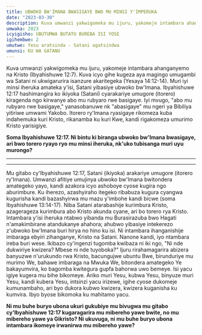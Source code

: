 ```yaml
---
title: UBWOKO BW'IMANA BWASIGAYE BWO MU MINSI Y'IMPERUKA
date: "2023-03-30"
description: Kuva umwanzi yakwigomeka mu ijuru, yakomeje intambara ahanganyemo na Kristo (Ibyahishuwe 12:7). Kuva icyo gihe kugeza aya magingo umugambi wa Satani ni ukwigarurira isanzure akaritegeka (Yesaya 14:12-14). 
umwaka: 2023
icyigisho: UBUTUMWA BUTATU BUREBA ISI YOSE
igihembwe: 2
umutwe: Yesu aratsinda - Satani agatsindwa
umunsi: KU WA GATANU
---
```


Kuva umwanzi yakwigomeka mu ijuru, yakomeje intambara ahanganyemo na Kristo (<span class="verse">Ibyahishuwe 12:7</span>). Kuva icyo gihe kugeza aya magingo umugambi wa Satani ni ukwigarurira isanzure akaritegeka (<span class="verse">Yesaya 14:12-14</span>). Muri iyi minsi iheruka amateka y'isi, Satani yibasiye ubwoko bw'Imana. <span class="verse">Ibyahishuwe 12:17</span> hashimangira ko ikiyoka (Satani) cyarakariye umugore (itorero) kiragenda ngo kirwanye abo mu rubyaro rwe basigaye. Iyi mvugo, "abo mu rubyaro rwe basigaye," yanasobanuwe nk "abasigaye" mu ngeri ya Bibiliya yitiriwe umwami Yakobo. Itorero ry'Imana ryasigaye rikomeza kuba indahemuka kuri Kristo, rikanamba ku kuri Kwe, kandi rigakomeza umurimo Kristo yarisigiye.

**Soma <span class="verse">Ibyahishuwe 12:17</span>. Ni bintu ki biranga ubwoko bw'Imana bwasigaye, ari bwo torero ryayo ryo mu minsi iheruka, nk'uko tubisanga muri uyu murongo?**

---
---

Mu gitabo cy'<span class="verse">Ibyahishuwe 12:17</span>, Satani (ikiyoka) arakariye umugore (itorero ry'Imana). Umwanzi afitiye umujinya ubwoko bw'Imana bwitondera amategeko yayo, kandi azakora icyo ashoboye cyose kugira ngo aburimbure. Ku iherezo, azashyiraho itegeko ribabuza kugura cyangwa kugurisha kandi bazashyirwa mu mazu y'imbohe kandi bicwe (soma <span class="verse">Ibyahishuwe 13:14-17</span>). Niba Satani atarabashije kurimbura Kristo, azagerageza kurimbura abo Kristo akunda cyane, ari bo torero rya Kristo. Intambara y'isi iheruka ntabwo yibanda mu Burasirazuba bwo Hagati n'amakimbirane atandukanye ahahora; ahubwo yibasiye intekerezo z'ubwoko bw'Imana buri hirya no hino ku isi. Ni intambara ihanganishije imbaraga ebyiri zihanganye, Kristo na Satani. Nanone kandi, iyo ntambara ireba buri wese. Ikibazo cy'ingenzi tugomba kwibaza ni iki ngo, "Ni nde dukwiriye kwizera? Mbese ni nde tuyoboka?" Ijuru rirahamagarira abizera banyuzwe n'urukundo rwa Kristo, bacungujwe ubuntu Bwe, birunduriye mu murimo We, bahawe imbaraga na Mwuka We, bitondera amategeko Ye bakayumvira, ko bagomba kwitegura gupfa bahorwa uwo bemeye. Isi yacu igiye kugera mu bihe bikomeye. Ariko muri Yesu, kubwa Yesu, binyuze muri Yesu, kandi kubera Yesu, intsinzi yacu irizewe, igihe cyose dukomeje kumunambaho, ari byo dukora kubwo kwizera, kwizera kuganisha ku kumvira. Ibyo byose bikomoka ku mahitamo yacu.

**Ni mu buhe buryo ubona ukuri gukubiye mu bivugwa mu gitabo cy'<span class="verse">Ibyahishuwe 12:17</span> kugaragarira mu mibereho yawe bwite, no mu mibereho yawe ya Gikristo? Ni ukuvuga, ni mu buhe buryo ubona intambara ikomeye irwanirwa mu mibereho yawe?**




